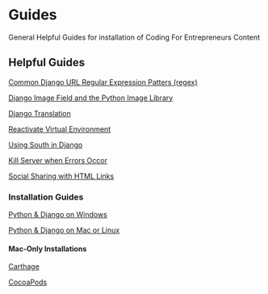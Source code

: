 Guides
======

General Helpful Guides for installation of Coding For Entrepreneurs Content


## Helpful Guides
[Common Django URL Regular Expression Patters (regex)](./all/common_url_regex.md)

[Django Image Field and the Python Image Library](./all/imagefield_and_pillow.md)

[Django Translation](./all/Django_Translation.md)

[Reactivate Virtual Environment](./all/reactivate_virtualenv.md)

[Using South in Django](./all/using_south_in_django.md)

[Kill Server when Errors Occor](./all/kill_server.md)

[Social Sharing with HTML Links](./all/social_share_links.md)



### Installation Guides

[Python & Django on Windows](./all/install_django_windows.md)

[Python & Django on Mac or Linux](./all/install_django_mac_linux.md)


#### Mac-Only Installations

[Carthage](./all/install_carthage.md)

[CocoaPods](./all/install_cocoapods.md)

		
